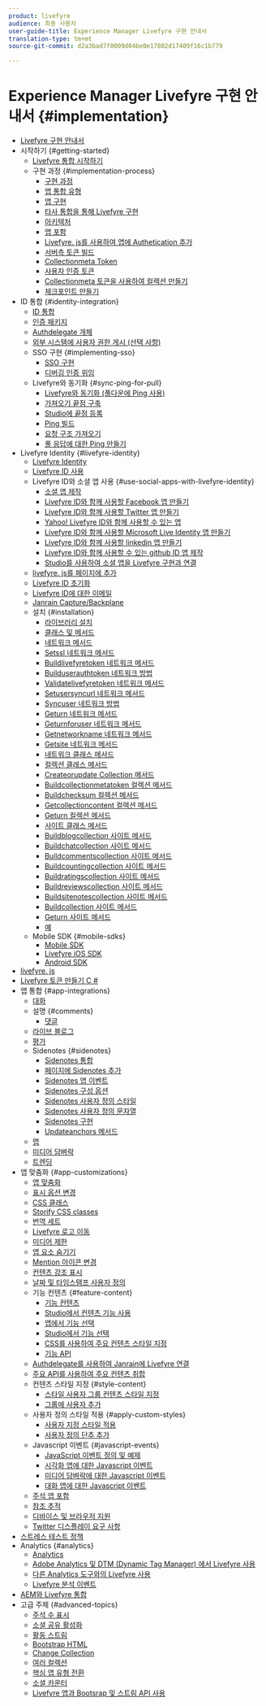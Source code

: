 ```yaml
---
product: livefyre
audience: 최종 사용자
user-guide-title: Experience Manager Livefyre 구현 안내서
translation-type: tm+mt
source-git-commit: d2a3bad7f0009d04be0e17802d17409f16c1b779

---
```



# Experience Manager Livefyre 구현 안내서 {#implementation}

+ [Livefyre 구현 안내서](home.md)
+ 시작하기 {#getting-started}
   + [Livefyre 통합 시작하기](c-getting-started/c-getting-started.md)
   + 구현 과정 {#implementation-process}
      + [구현 과정](c-getting-started/c-implementation-process/c-implementation-process.md)
      + [앱 통합 유형](c-getting-started/c-implementation-process/c-app-integration-types.md)
      + [앱 구현](c-getting-started/designer-app-implementation.md)
      + [타사 통합을 통해 Livefyre 구현](c-app-integrations/implement-livefyre-3rd-party.md)
      + [아키텍처](c-getting-started/c-implementation-process/c-architecture.md)
      + [앱 포함](c-getting-started/c-implementation-process/c-using-livefyre.js-to-create-customize-and-use-apps-on-your-site.md)
      + [Livefyre. js를 사용하여 앱에 Authetication 추가](c-getting-started/c-implementation-process/c-add-authetication-to-an-app-using-livefyre.js.md)
      + [서버측 토큰 빌드](c-getting-started/c-implementation-process/c-build-server-side-tokens.md)
      + [Collectionmeta Token](c-getting-started/c-implementation-process/c-collectionmeta-tokent.md)
      + [사용자 인증 토큰](c-getting-started/c-implementation-process/c-user-auth-token.md)
      + [Collectionmeta 토큰을 사용하여 컬렉션 만들기](t-create-a-collectionmeta-token.md)
      + [체크포인트 만들기](c-creating-a-checksum.md)
+ ID 통합 {#identity-integration}
   + [ID 통합](t-about-identity-integration/t-about-identity-integration.md)
   + [인증 패키지](t-about-identity-integration/c-authorization-package.md)
   + [Authdelegate 개체](t-about-identity-integration/c-building-an-auth-delegate.md)
   + [외부 시스템에 사용자 권한 게시 (선택 사항)](t-about-identity-integration/c-posting-user-permissions-to-external-systems.md)
   + SSO 구현 {#implementing-sso}
      + [SSO 구현](t-about-identity-integration/c-implementing-sso/c-implementing-sso.md)
      + [디버깅 인증 위임](t-about-identity-integration/c-implementing-sso/c-debugging-auth.md)
   + Livefyre와 동기화 {#sync-ping-for-pull}
      + [Livefyre와 동기화 (풀다운에 Ping 사용)](t-about-identity-integration/t-sync-with-livefyre-using-ping-for-pull/t-sync-with-livefyre-using-ping-for-pull.md)
      + [가져오기 끝점 구축](t-about-identity-integration/t-sync-with-livefyre-using-ping-for-pull/t-build-the-pull-endpoint.md)
      + [Studio에 끝점 등록](t-about-identity-integration/t-sync-with-livefyre-using-ping-for-pull/c-register-the-endpoint-with-studio.md)
      + [Ping 빌드](t-about-identity-integration/t-sync-with-livefyre-using-ping-for-pull/t-build-the-ping.md)
      + [요청 구조 가져오기](t-about-identity-integration/t-sync-with-livefyre-using-ping-for-pull/t-pull-request-structure.md)
      + [풀 응답에 대한 Ping 만들기](t-about-identity-integration/t-sync-with-livefyre-using-ping-for-pull/c-build-the-ping-for-pull-response.md)
+ Livefyre Identity {#livefyre-identity}
   + [Livefyre Identity](c-livefyre-identity-comp/c-livefyre-identity-comp.md)
   + [Livefyre ID 사용](c-livefyre-identity-comp/t-enable-livefyre-identity.md)
   + Livefyre ID와 소셜 앱 사용 {#use-social-apps-with-livefyre-identity}
      + [소셜 앱 제작](c-livefyre-identity-comp/t-create-your-social-apps.md)
      + [Livefyre ID와 함께 사용할 Facebook 앱 만들기](c-livefyre-identity-comp/t-create-a-facebook-app-for-use-with-livefyre-identity.md)
      + [Livefyre ID와 함께 사용할 Twitter 앱 만들기](c-livefyre-identity-comp/t-create-a-twitter-app-for-use-with-livefyre-identity.md)
      + [Yahoo! Livefyre ID와 함께 사용할 수 있는 앱](c-livefyre-identity-comp/t-create-a-yahoo-app-for-use-with-livefyre-identity.md)
      + [Livefyre ID와 함께 사용할 Microsoft Live Identity 앱 만들기](c-livefyre-identity-comp/t-create-a-microsoft-live-id-app-for-use-with-livefyre-identity.md)
      + [Livefyre ID와 함께 사용할 linkedin 앱 만들기](c-livefyre-identity-comp/t-create-a-linkedin-app-for-use-with-livefyre-identity.md)
      + [Livefyre ID와 함께 사용할 수 있는 github ID 앱 제작](c-livefyre-identity-comp/c-create-a-github-identity.md)
      + [Studio를 사용하여 소셜 앱을 Livefyre 구현과 연결](c-livefyre-identity-comp/t-using-studio-to-connect-your-social-apps-to-your-livefyre-implementation.md)
   + [livefyre. js를 페이지에 추가](c-livefyre-identity-comp/t-add-livefyre.js-to-the-page.md)
   + [Livefyre ID 초기화](c-livefyre-identity-comp/t-initialize-livefyre-identity.md)
   + [Livefyre ID에 대한 이메일](c-livefyre-identity-comp/c-emails-for-livefyre-identity.md)
   + [Janrain Capture/Backplane](c-livefyre-identity-comp/c-janrain-capture-backplane-comp.md)
   + 설치 {#installation}
      + [라이브러리 설치](c-installing-libraries/c-installing-libraries.md)
      + [클래스 및 메서드](c-installing-libraries/c-methods-livefyre.md)
      + [네트워크 메서드](c-installing-libraries/c-network-methods.md)
      + [Setssl 네트워크 메서드](c-installing-libraries/r-setssl-method.md)
      + [Buildlivefyretoken 네트워크 메서드](c-installing-libraries/r-buildlivefyretoken-method.md)
      + [Builduserauthtoken 네트워크 방법](c-installing-libraries/r-builduserauthtoken-method.md)
      + [Validatelivefyretoken 네트워크 메서드](c-installing-libraries/c-validatelivefyretoken-network-method.md)
      + [Setusersyncurl 네트워크 메서드](c-installing-libraries/r-setusersyncurl-method.md)
      + [Syncuser 네트워크 방법](c-installing-libraries/r-syncuser-method.md)
      + [Geturn 네트워크 메서드](c-installing-libraries/r-geturn-method.md)
      + [Geturnforuser 네트워크 메서드](c-installing-libraries/r-geturnforuser-method.md)
      + [Getnetworkname 네트워크 메서드](c-installing-libraries/r-getnetworkname-method.md)
      + [Getsite 네트워크 메서드](c-installing-libraries/r-getsite-method.md)
      + [네트워크 클래스 메서드](c-installing-libraries/c-network-class-methods.md)
      + [컬렉션 클래스 메서드](c-installing-libraries/c-collection-methods.md)
      + [Createorupdate Collection 메서드](c-installing-libraries/r-createorupdate-collection-method.md)
      + [Buildcollectionmetatoken 컬렉션 메서드](c-installing-libraries/r-buildcollectionmetatoken-collection-method.md)
      + [Buildchecksum 컬렉션 메서드](c-installing-libraries/r-buildchecksum-collection-method.md)
      + [Getcollectioncontent 컬렉션 메서드](c-installing-libraries/t-getcollectioncontent-collection-method.md)
      + [Geturn 컬렉션 메서드](c-installing-libraries/r-geturn-collection-method.md)
      + [사이트 클래스 메서드](c-installing-libraries/c-site-methods.md)
      + [Buildblogcollection 사이트 메서드](c-installing-libraries/r-buildblogcollection-site-method.md)
      + [Buildchatcollection 사이트 메서드](c-installing-libraries/r-buildchatcollection-site-method.md)
      + [Buildcommentscollection 사이트 메서드](c-installing-libraries/r-buildcommentscollection-site-method.md)
      + [Buildcountingcollection 사이트 메서드](c-installing-libraries/r-buildcountingcollection-site-method.md)
      + [Buildratingscollection 사이트 메서드](c-installing-libraries/r-buildratingscollection-site-method.md)
      + [Buildreviewscollection 사이트 메서드](c-installing-libraries/r-buildreviewscollection-site-method.md)
      + [Buildsitenotescollection 사이트 메서드](c-installing-libraries/r-buildsitenotescollection-site-method.md)
      + [Buildcollection 사이트 메서드](c-installing-libraries/r-buildcollection-site-method.md)
      + [Geturn 사이트 메서드](c-installing-libraries/r-geturn-site-method.md)
      + [예](c-installing-libraries/c-libraries-examples.md)
   + Mobile SDK {#mobile-sdks}
      + [Mobile SDK](c-mobile-sdks/c-mobile-sdks.md)
      + [Livefyre iOS SDK](c-mobile-sdks/c-livefyre-ios-sdk.md)
      + [Android SDK](c-mobile-sdks/c-android-sdk.md)
+ [livefyre. js](c-livefyre.js.md)
+ [Livefyre 토큰 만들기 C #](c-creating-livefyre-tokens-c-.md)
+ 앱 통합 {#app-integrations}
   + [대화](c-app-integrations/c-app-integratios-chat.md)
   + 설명 {#comments}
      + [댓글](c-app-integrations/c-comments-integration/c-comments-integration.md)
   + [라이브 블로그](c-app-integrations/c-live-blog-integration.md)
   + [평가](c-app-integrations/c-reviews-integration.md)
   + Sidenotes {#sidenotes}
      + [Sidenotes 통합](c-app-integrations/c-sidenotes-integration/r-sidenotes-integration.md)
      + [페이지에 Sidenotes 추가](c-app-integrations/c-sidenotes-integration/r-adding-sidenotes-to-a-page.md)
      + [Sidenotes 앱 이벤트](c-app-integrations/c-sidenotes-integration/r-app-events.md)
      + [Sidenotes 구성 옵션](c-app-integrations/c-sidenotes-integration/r-configuration-options.md)
      + [Sidenotes 사용자 정의 스타일](c-app-integrations/c-sidenotes-integration/r-custom-styles.md)
      + [Sidenotes 사용자 정의 문자열](c-app-integrations/c-sidenotes-integration/r-custom-strings.md)
      + [Sidenotes 구현](c-app-integrations/c-sidenotes-integration/r-sidenotes-implementation.md)
      + [Updateanchors 메서드](c-app-integrations/c-sidenotes-integration/update-anchors-method.md)
   + [맵](c-app-integrations/c-map-integration.md)
   + [미디어 담벼락](c-app-integrations/c-media-wall-integration.md)
   + [트렌딩](c-app-integrations/c-trending-integration.md)
+ 앱 맞춤화 {#app-customizations}
   + [앱 맞춤화](c-app-customizations/c-app-customizations.md)
   + [표시 옵션 변경](c-app-customizations/c-change-display-options.md)
   + [CSS 클래스](c-app-customizations/c-css-classes.md)
   + [Storify CSS classes](c-app-customizations/c-storify-css-classes.md)
   + [번역 세트](c-app-customizations/c-translation-sets.md)
   + [Livefyre 로고 이동](c-app-customizations/c-move-the-livefyre-logo.md)
   + [미디어 제한](c-app-customizations/c-restrict-media.md)
   + [앱 요소 숨기기](c-app-customizations/c-hide-app-elements.md)
   + [Mention 아이콘 변경](c-app-customizations/c-change-mention-icon.md)
   + [컨텐츠 강조 표시](c-app-customizations/c-highlight-content.md)
   + [날짜 및 타임스탬프 사용자 정의](c-app-customizations/c-date-time-stamp.md)
   + 기능 컨텐츠 {#feature-content}
      + [기능 컨텐츠](c-app-customizations/t-feature-content.md)
      + [Studio에서 컨텐츠 기능 사용](c-app-customizations/t-enable-featuring-content-in-studio.md)
      + [앱에서 기능 선택](c-app-customizations/t-select-content-to-feature.md)
      + [Studio에서 기능 선택](c-app-customizations/t-select-content-to-feature-from-studio.md)
      + [CSS를 사용하여 주요 컨텐츠 스타일 지정](c-app-customizations/c-use-css-to-style-featured-content.md)
      + [기능 API](c-app-customizations/c-feature-apis.md)
   + [Authdelegate를 사용하여 Janrain에 Livefyre 연결](c-app-customizations/c-connecting-janrain-to-livefyre-using-authdelegate.md)
   + [주요 API를 사용하여 주요 컨텐츠 취합](c-app-customizations/c-aggregated-featured-content-using-the-featured-apis.md)
   + 컨텐츠 스타일 지정 {#style-content}
      + [스타일 사용자 그룹 컨텐츠 스타일 지정](c-app-customizations/c-style-user-group-content.md)
      + [그룹에 사용자 추가](c-app-customizations/c-adding-users-to-groups.md)
   + 사용자 정의 스타일 적용 {#apply-custom-styles}
      + [사용자 지정 스타일 적용](c-app-customizations/c-applying-custom-styles-.md)
      + [사용자 정의 단추 추가](c-app-customizations/t-add-custom-buttons.md)
   + Javascript 이벤트 {#javascript-events}
      + [JavaScript 이벤트 정의 및 예제](c-app-customizations/c-javascript-events.md)
      + [시각화 앱에 대한 Javascript 이벤트](c-app-customizations/c-javascript-events-for-visualization-apps.md)
      + [미디어 담벼락에 대한 Javascript 이벤트](c-app-customizations/c-javascript-events-media-wall.md)
      + [대화 앱에 대한 Javascript 이벤트](c-app-customizations/c-javascript-events-for-conversation-apps.md)
   + [주석 앱 포함](c-app-customizations/c-embed-a-comments-app.md)
   + [참조 추적](c-app-customizations/c-referral-tracking.md)
   + [디바이스 및 브라우저 지원](c-app-customizations/c-device-and-browser-support.md)
   + [Twitter 디스플레이 요구 사항](c-app-customizations/c-twitter-display-requirements.md)
+ [스트레스 테스트 정책](c-stress-test-policy.md)
+ Analytics {#analytics}
   + [Analytics](livefyre-analytics/livefyre-analytics.md)
   + [Adobe Analytics 및 DTM (Dynamic Tag Manager) 에서 Livefyre 사용](livefyre-analytics/c-use-livefyre-with-adobe-analytics.md)
   + [다른 Analytics 도구와의 Livefyre 사용](livefyre-analytics/c-livefyre-analytics.md)
   + [Livefyre 분석 이벤트](livefyre-analytics/c-livefyre-analytics-events.md)
+ [AEM와 Livefyre 통합](c-livefyre-aem-integration.md)
+ 고급 주제 {#advanced-topics}
   + [주석 수 표시](c-advanced-topics/t-display-comment-count.md)
   + [소셜 공유 활성화](c-advanced-topics/c-enabling-social-sharing.md)
   + [활동 스트림](c-advanced-topics/c-activity-stream.md)
   + [Bootstrap HTML](c-advanced-topics/c-bootstrap-html.md)
   + [Change Collection](c-advanced-topics/c-change-collection.md)
   + [여러 컬렉션](c-advanced-topics/c-multiple-collections.md)
   + [핵심 앱 유형 전환](c-advanced-topics/c-switch-core-app-types.md)
   + [소셜 카운터](c-advanced-topics/c-social-counter.md)
   + [Livefyre 앱과 Bootsrap 및 스트림 API 사용](c-advanced-topics/bootstrap-stream-api.md)
